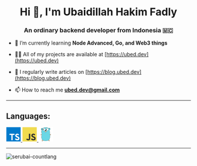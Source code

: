 <h1 align="center">Hi 👋, I'm Ubaidillah Hakim Fadly</h1>
<h3 align="center">An ordinary backend developer from Indonesia 🇲🇨</h3>

- 🌱 I’m currently learning **Node Advanced, Go, and Web3 things**

- 👨‍💻 All of my projects are available at [https://ubed.dev](https://ubed.dev)

- 📝 I regularly write articles on [https://blog.ubed.dev](https://blog.ubed.dev)

- 📫 How to reach me **ubed.dev@gmail.com**

---

## Languages:
<p align="left"> 
<a href="https://www.typescriptlang.org/" target="_blank" rel="noreferrer"> <img src="https://raw.githubusercontent.com/devicons/devicon/master/icons/typescript/typescript-original.svg" alt="typescript" width="40" height="40"/> </a>
<a href="https://developer.mozilla.org/en-US/docs/Web/JavaScript" target="_blank" rel="noreferrer"> <img src="https://raw.githubusercontent.com/devicons/devicon/master/icons/javascript/javascript-original.svg" alt="javascript" width="40" height="40"/> </a>
<a href="https://golang.org" target="_blank" rel="noreferrer"> <img src="https://raw.githubusercontent.com/devicons/devicon/master/icons/go/go-original.svg" alt="go" width="40" height="40"/> </a>
</p>


---
<p>
<img align="left" src="https://github-readme-stats.vercel.app/api/top-langs/?username=serubai&count_private=true&hide_progress=true" alt="serubai-countlang" />

</p>

